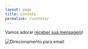 ```yaml
---
layout: page
title: Contato
permalink: /contato/
---
```


Vamos adorar [receber sua mensagem](http://edtecnova.com.br/ebook/#contact)!

![Direcionamento para email](http://www.racecon.com.br/site2012/wp-content/uploads/2012/04/contato.jpg)
